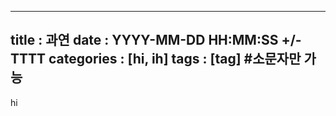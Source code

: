 

---
title : 과연
date : YYYY-MM-DD HH:MM:SS +/-TTTT
categories : [hi, ih]
tags : [tag] #소문자만 가능
---

hi
